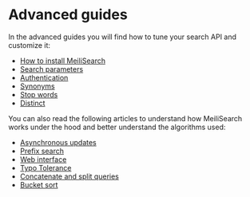 # Advanced guides

In the advanced guides you will find how to tune your search API and customize it:

- [How to install MeiliSearch](installation.md)
- [Search parameters](search_parameters.md)
- [Authentication](authentication.md)
- [Synonyms](synonyms.md)
- [Stop words](stop_words.md)
- [Distinct](distinct.md)

You can also read the following articles to understand how MeiliSearch works under the hood and better understand the algorithms used:

- [Asynchronous updates](asynchronous_updates.md)
- [Prefix search](prefix.md)
- [Web interface](web_interface.md)
- [Typo Tolerance](typotolerance.md)
- [Concatenate and split queries](concat.md)
- [Bucket sort](bucket_sort.md)
